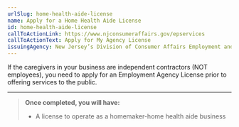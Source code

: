 ```yaml
---
urlSlug: home-health-aide-license
name: Apply for a Home Health Aide License
id: home-health-aide-license
callToActionLink: https://www.njconsumeraffairs.gov/epservices
callToActionText: Apply for My Agency License
issuingAgency: New Jersey’s Division of Consumer Affairs Employment and Personnel Services
---
```

If the caregivers in your business are independent contractors (NOT employees), you need to apply for an Employment Agency License prior to offering services to the public. 

---

>**Once completed, you will have:**
>
>- A license to operate as a homemaker-home health aide business